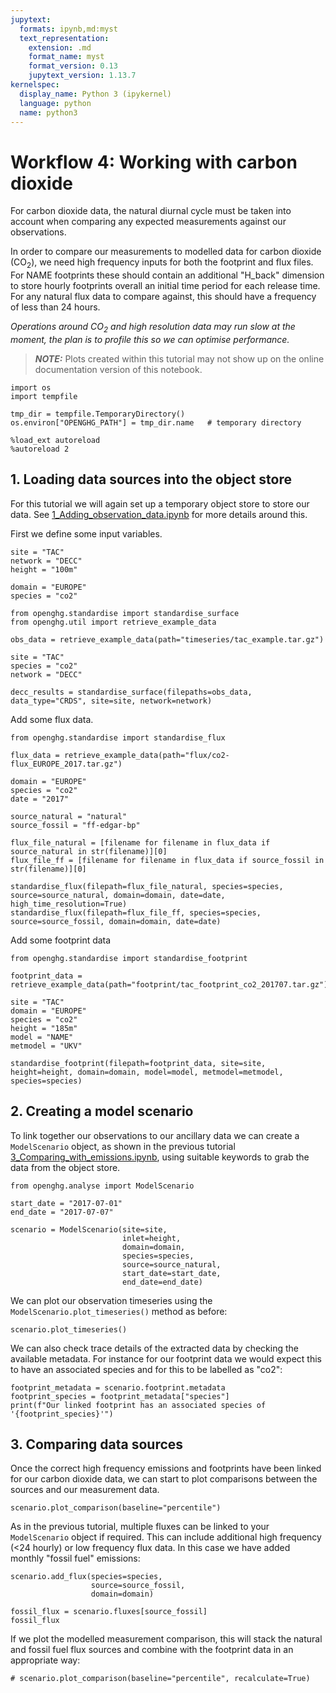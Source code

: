 ```yaml
---
jupytext:
  formats: ipynb,md:myst
  text_representation:
    extension: .md
    format_name: myst
    format_version: 0.13
    jupytext_version: 1.13.7
kernelspec:
  display_name: Python 3 (ipykernel)
  language: python
  name: python3
---
```


# Workflow 4: Working with carbon dioxide

For carbon dioxide data, the natural diurnal cycle must be taken into account when comparing any expected measurements against our observations.

In order to compare our measurements to modelled data for carbon dioxide ($\mathrm{CO_2}$), we need high frequency inputs for both the footprint and flux files. For NAME footprints these should contain an additional "H_back" dimension to store hourly footprints overall an initial time period for each release time. For any natural flux data to compare against, this should have a frequency of less than 24 hours.

*Operations around $CO_2$ and high resolution data may run slow at the moment, the plan is to profile this so we can optimise performance.*

> **_NOTE:_**  Plots created within this tutorial may not show up on the online documentation version of this notebook.

```{code-cell} ipython3
import os
import tempfile

tmp_dir = tempfile.TemporaryDirectory()
os.environ["OPENGHG_PATH"] = tmp_dir.name   # temporary directory

%load_ext autoreload
%autoreload 2
```

## 1. Loading data sources into the object store

For this tutorial we will again set up a temporary object store to store our data. See [1_Adding_observation_data.ipynb](1_Adding_observation_data.ipynb) for more details around this.

First we define some input variables.

```{code-cell} ipython3
site = "TAC"
network = "DECC"
height = "100m"

domain = "EUROPE"
species = "co2"
```

```{code-cell} ipython3
from openghg.standardise import standardise_surface
from openghg.util import retrieve_example_data

obs_data = retrieve_example_data(path="timeseries/tac_example.tar.gz")

site = "TAC"
species = "co2"
network = "DECC"

decc_results = standardise_surface(filepaths=obs_data, data_type="CRDS", site=site, network=network)
```

Add some flux data.

```{code-cell} ipython3
from openghg.standardise import standardise_flux

flux_data = retrieve_example_data(path="flux/co2-flux_EUROPE_2017.tar.gz")

domain = "EUROPE"
species = "co2"
date = "2017"

source_natural = "natural"
source_fossil = "ff-edgar-bp"

flux_file_natural = [filename for filename in flux_data if source_natural in str(filename)][0]
flux_file_ff = [filename for filename in flux_data if source_fossil in str(filename)][0]

standardise_flux(filepath=flux_file_natural, species=species, source=source_natural, domain=domain, date=date, high_time_resolution=True)
standardise_flux(filepath=flux_file_ff, species=species, source=source_fossil, domain=domain, date=date)
```

Add some footprint data

```{code-cell} ipython3
from openghg.standardise import standardise_footprint

footprint_data = retrieve_example_data(path="footprint/tac_footprint_co2_201707.tar.gz")

site = "TAC"
domain = "EUROPE"
species = "co2"
height = "185m"
model = "NAME"
metmodel = "UKV"

standardise_footprint(filepath=footprint_data, site=site, height=height, domain=domain, model=model, metmodel=metmodel, species=species)
```

## 2. Creating a model scenario

To link together our observations to our ancillary data we can create a `ModelScenario` object, as shown in the previous tutorial [3_Comparing_with_emissions.ipynb](3_Comparing_with_emissions.ipynb), using suitable keywords to grab the data from the object store.

```{code-cell} ipython3
from openghg.analyse import ModelScenario

start_date = "2017-07-01"
end_date = "2017-07-07"

scenario = ModelScenario(site=site,
                         inlet=height,
                         domain=domain,
                         species=species,
                         source=source_natural,
                         start_date=start_date,
                         end_date=end_date)
```

We can plot our observation timeseries using the `ModelScenario.plot_timeseries()` method as before:

```{code-cell} ipython3
scenario.plot_timeseries()
```

We can also check trace details of the extracted data by checking the available metadata. For instance for our footprint data we would expect this to have an associated species and for this to be labelled as "co2":

```{code-cell} ipython3
footprint_metadata = scenario.footprint.metadata
footprint_species = footprint_metadata["species"]
print(f"Our linked footprint has an associated species of '{footprint_species}'")
```

## 3. Comparing data sources

Once the correct high frequency emissions and footprints have been linked for our carbon dioxide data, we can start to plot comparisons between the sources and our measurement data.

```{code-cell} ipython3
scenario.plot_comparison(baseline="percentile")
```

As in the previous tutorial, multiple fluxes can be linked to your `ModelScenario` object if required. This can include additional high frequency (<24 hourly) or low frequency flux data. In this case we have added monthly "fossil fuel" emissions:

```{code-cell} ipython3
scenario.add_flux(species=species,
                  source=source_fossil,
                  domain=domain)
```

```{code-cell} ipython3
fossil_flux = scenario.fluxes[source_fossil]
fossil_flux
```

If we plot the modelled measurement comparison, this will stack the natural and fossil fuel flux sources and combine with the footprint data in an appropriate way:

```{code-cell} ipython3
# scenario.plot_comparison(baseline="percentile", recalculate=True)
```
